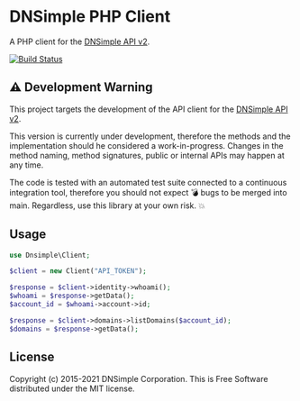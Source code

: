 # DNSimple PHP Client

A PHP client for the [DNSimple API v2](https://developer.dnsimple.com/v2/).

[![Build Status](https://github.com/dnsimple/dnsimple-php/actions/workflows/ci.yml/badge.svg)](https://github.com/dnsimple/dnsimple-php/actions/workflows/ci.yml)


## :warning: Development Warning

This project targets the development of the API client for the [DNSimple API v2](https://developer.dnsimple.com/v2/).

This version is currently under development, therefore the methods and the implementation should he considered a work-in-progress. Changes in the method naming, method signatures, public or internal APIs may happen at any time.

The code is tested with an automated test suite connected to a continuous integration tool, therefore you should not expect :bomb: bugs to be merged into main. Regardless, use this library at your own risk. :boom:


## Usage

```php
use Dnsimple\Client;

$client = new Client("API_TOKEN");

$response = $client->identity->whoami();
$whoami = $response->getData();
$account_id = $whoami->account->id;

$response = $client->domains->listDomains($account_id);
$domains = $response->getData();
```

## License

Copyright (c) 2015-2021 DNSimple Corporation. This is Free Software distributed under the MIT license.

